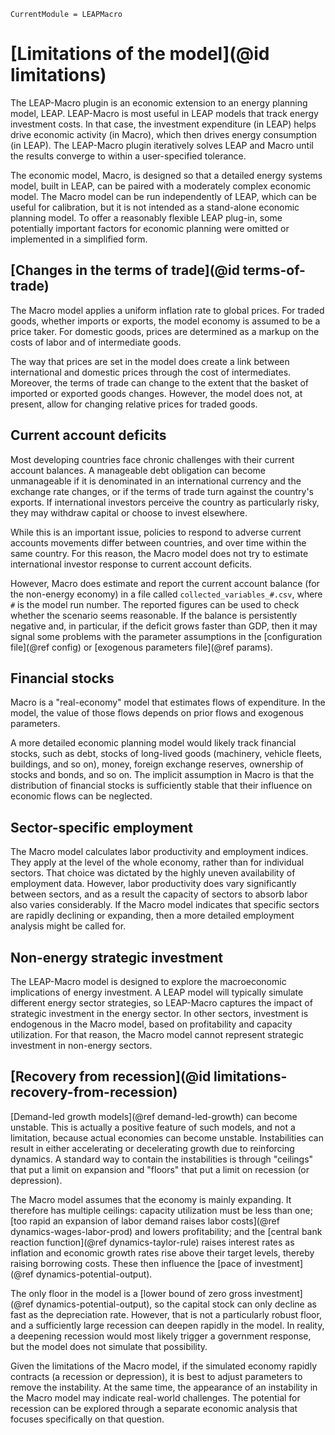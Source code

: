 ```@meta
CurrentModule = LEAPMacro
```

# [Limitations of the model](@id limitations)
The LEAP-Macro plugin is an economic extension to an energy planning model, LEAP. LEAP-Macro is most useful in LEAP models that track energy investment costs. In that case, the investment expenditure (in LEAP) helps drive economic activity (in Macro), which then drives energy consumption (in LEAP). The LEAP-Macro plugin iteratively solves LEAP and Macro until the results converge to within a user-specified tolerance.

The economic model, Macro, is designed so that a detailed energy systems model, built in LEAP, can be paired with a moderately complex economic model. The Macro model can be run independently of LEAP, which can be useful for calibration, but it is not intended as a stand-alone economic planning model. To offer a reasonably flexible LEAP plug-in, some potentially important factors for economic planning were omitted or implemented in a simplified form.

## [Changes in the terms of trade](@id terms-of-trade)
The Macro model applies a uniform inflation rate to global prices. For traded goods, whether imports or exports, the model economy is assumed to be a price taker. For domestic goods, prices are determined as a markup on the costs of labor and of intermediate goods.

The way that prices are set in the model does create a link between international and domestic prices through the cost of intermediates. Moreover, the terms of trade can change to the extent that the basket of imported or exported goods changes. However, the model does not, at present, allow for changing relative prices for traded goods.

## Current account deficits
Most developing countries face chronic challenges with their current account balances. A manageable debt obligation can become unmanageable if it is denominated in an international currency and the exchange rate changes, or if the terms of trade turn against the country's exports. If international investors perceive the country as particularly risky, they may withdraw capital or choose to invest elsewhere.

While this is an important issue, policies to respond to adverse current accounts movements differ between countries, and over time within the same country. For this reason, the Macro model does not try to estimate international investor response to current account deficits.

However, Macro does estimate and report the current account balance (for the non-energy economy) in a file called `collected_variables_#.csv`, where `#` is the model run number. The reported figures can be used to check whether the scenario seems reasonable. If the balance is persistently negative and, in particular, if the deficit grows faster than GDP, then it may signal some problems with the parameter assumptions in the [configuration file](@ref config) or [exogenous parameters file](@ref params).

## Financial stocks
Macro is a "real-economy" model that estimates flows of expenditure. In the model, the value of those flows depends on prior flows and exogenous parameters.

A more detailed economic planning model would likely track financial stocks, such as debt, stocks of long-lived goods (machinery, vehicle fleets, buildings, and so on), money, foreign exchange reserves, ownership of stocks and bonds, and so on. The implicit assumption in Macro is that the distribution of financial stocks is sufficiently stable that their influence on economic flows can be neglected.

## Sector-specific employment
The Macro model calculates labor productivity and employment indices. They apply at the level of the whole economy, rather than for individual sectors. That choice was dictated by the highly uneven availability of employment data. However, labor productivity does vary significantly between sectors, and as a result the capacity of sectors to absorb labor also varies considerably. If the Macro model indicates that specific sectors are rapidly declining or expanding, then a more detailed employment analysis might be called for.

## Non-energy strategic investment
The LEAP-Macro model is designed to explore the macroeconomic implications of energy investment. A LEAP model will typically simulate different energy sector strategies, so LEAP-Macro captures the impact of strategic investment in the energy sector. In other sectors, investment is endogenous in the Macro model, based on profitability and capacity utilization. For that reason, the Macro model cannot represent strategic investment in non-energy sectors.

## [Recovery from recession](@id limitations-recovery-from-recession)
[Demand-led growth models](@ref demand-led-growth) can become unstable. This is actually a positive feature of such models, and not a limitation, because actual economies can become unstable. Instabilities can result in either accelerating or decelerating growth due to reinforcing dynamics. A standard way to contain the instabilities is through "ceilings" that put a limit on expansion and "floors" that put a limit on recession (or depression).

The Macro model assumes that the economy is mainly expanding. It therefore has multiple ceilings: capacity utilization must be less than one; [too rapid an expansion of labor demand raises labor costs](@ref dynamics-wages-labor-prod) and lowers profitability; and the [central bank reaction function](@ref dynamics-taylor-rule) raises interest rates as inflation and economic growth rates rise above their target levels, thereby raising borrowing costs. These then influence the [pace of investment](@ref dynamics-potential-output).

The only floor in the model is a [lower bound of zero gross investment](@ref dynamics-potential-output), so the capital stock can only decline as fast as the depreciation rate. However, that is not a particularly robust floor, and a sufficiently large recession can deepen rapidly in the model. In reality, a deepening recession would most likely trigger a government response, but the model does not simulate that possibility.

Given the limitations of the Macro model, if the simulated economy rapidly contracts (a recession or depression), it is best to adjust parameters to remove the instability. At the same time, the appearance of an instability in the Macro model may indicate real-world challenges. The potential for recession can be explored through a separate economic analysis that focuses specifically on that question.

